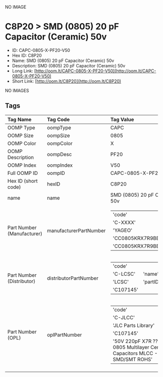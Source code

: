 


  
NO IMAGE  
# C8P20 > SMD (0805) 20 pF Capacitor (Ceramic) 50v

- ID: CAPC-0805-X-PF20-V50
- Hex ID: C8P20
- Name: SMD (0805) 20 pF Capacitor (Ceramic) 50v
- Description: SMD (0805) 20 pF Capacitor (Ceramic) 50v
- Long Link: [http://oom.lt/CAPC-0805-X-PF20-V50](http://oom.lt/CAPC-0805-X-PF20-V50)
- Short Link: [http://oom.lt/C8P20](http://oom.lt/C8P20)
  
NO IMAGES  
## Tags
  

|Tag Name|Tag Code|Tag Value|
| :--- | :--- | :--- |
|OOMP Type|oompType|CAPC|
|OOMP Size|oompSize|0805|
|OOMP Color|oompColor|X|
|OOMP Description|oompDesc|PF20|
|OOMP Index|oompIndex|V50|
|Full OOMP ID|oompID|CAPC-0805-X-PF20-V50|
|Hex ID (short code)|hexID|C8P20|
|name|name|SMD (0805) 20 pF Capacitor (Ceramic) 50v|
|Part Number (Manufacturer)|manufacturerPartNumber|<table><tr><td>'code'</td></tr><tr><td> 'C-XXXX'</td><td> 'name'</td></tr><tr><td> 'YAGEO'</td><td> 'partID'</td></tr><tr><td> 'CC0805KRX7R9BB221'</td><td> 'partName'</td></tr><tr><td> 'CC0805KRX7R9BB221'</td></tr></table>|
|Part Number (Distributor)|distributorPartNumber|<table><tr><td>'code'</td></tr><tr><td> 'C-LCSC'</td><td> 'name'</td></tr><tr><td> 'LCSC'</td><td> 'partID'</td></tr><tr><td> 'C107145'</td></tr></table>|
|Part Number (OPL)|oplPartNumber|<table><tr><td>'code'</td></tr><tr><td> 'C-JLCC'</td><td> 'name'</td></tr><tr><td> 'JLC Parts Library'</td><td> 'partID'</td></tr><tr><td> 'C107145'</td><td> 'partName'</td></tr><tr><td> '50V 220pF X7R ??10% 0805  Multilayer Ceramic Capacitors MLCC - SMD/SMT ROHS'</td></tr></table>|
||||
